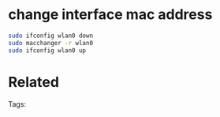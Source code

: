 # change interface mac address
```bash
sudo ifconfig wlan0 down
sudo macchanger -r wlan0
sudo ifconfig wlan0 up
```

# Related


Tags:

    
